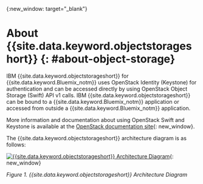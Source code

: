 {:new_window: target="_blank"}

# About {{site.data.keyword.objectstorageshort}}  {: #about-object-storage} 


IBM {{site.data.keyword.objectstorageshort}} for {{site.data.keyword.Bluemix_notm}} uses OpenStack Identity (Keystone) for authentication and can be accessed directly by using OpenStack Object Storage (Swift) API v1 calls. IBM {{site.data.keyword.objectstorageshort}} can be bound to a {{site.data.keyword.Bluemix_notm}} application or accessed from outside a {{site.data.keyword.Bluemix_notm}} application. 

More information and documentation about using OpenStack Swift and Keystone is available at the [OpenStack documentation site](http://docs.openstack.org){: new_window}.

The {{site.data.keyword.objectstorageshort}} architecture diagram is as follows:

[![{{site.data.keyword.objectstorageshort}} Architecture Diagram](images/object_storage_solution_archectiture_small.png)](http://www.console.ng.bluemix.net/docs/api/content/services/ObjectStorage/images/object_storage_solution_archectiture.png){: new_window}

*Figure 1. {{site.data.keyword.objectstorageshort}} Architecture Diagram*

